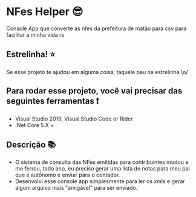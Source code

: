 # NFes Helper :sunglasses:

Console App que converte as nfes da prefeitura de matão para csv para facilitar a minha vida rs

## Estrelinha! :star:

Se esse projeto te ajudou em alguma coisa, taquele pau na estrelinha \o/

## Para rodar esse projeto, você vai precisar das seguintes ferramentas :exclamation:

- Visual Studio 2019, Visual Studio Code or Rider
- .Net Core 5.X +

## Descrição :books:

- O sistema de consulta das NFes emitidas para contribuintes mudou e me ferrou, todo ano, eu preciso gerar uma lista de notas para meu pai que é autônomo e enviar para o contador. 
- Desenvolvi esse console app simplesmente para ler os xmls e gerar algum arquivo mais "amigável" para ser enviado. 
